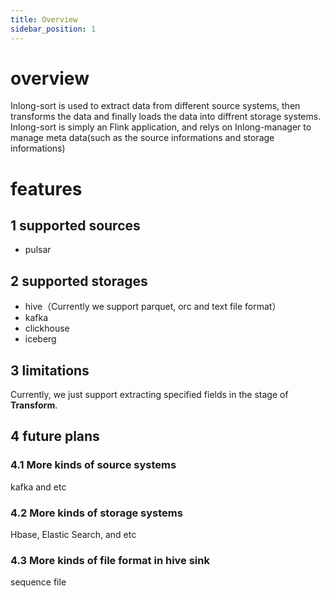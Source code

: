 ```yaml
---
title: Overview
sidebar_position: 1
---
```


# overview
Inlong-sort is used to extract data from different source systems, then transforms the data and finally loads the data into diffrent storage systems.
Inlong-sort is simply an Flink application, and relys on Inlong-manager to manage meta data(such as the source informations and storage informations)

# features

## 1 supported sources
- pulsar

## 2 supported storages
- hive（Currently we support parquet, orc and text file format）
- kafka
- clickhouse
- iceberg

## 3 limitations
Currently, we just support extracting specified fields in the stage of **Transform**.

## 4 future plans
### 4.1 More kinds of source systems
kafka and etc

### 4.2 More kinds of storage systems
Hbase, Elastic Search, and etc

### 4.3 More kinds of file format in hive sink
sequence file